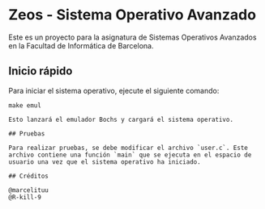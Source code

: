 # Zeos - Sistema Operativo Avanzado

Este es un proyecto para la asignatura de Sistemas Operativos Avanzados en la Facultad de Informática de Barcelona.

## Inicio rápido

Para iniciar el sistema operativo, ejecute el siguiente comando:

```
make emul

Esto lanzará el emulador Bochs y cargará el sistema operativo.

## Pruebas

Para realizar pruebas, se debe modificar el archivo `user.c`. Este archivo contiene una función `main` que se ejecuta en el espacio de usuario una vez que el sistema operativo ha iniciado. 

## Créditos

@marcelituu
@R-kill-9
